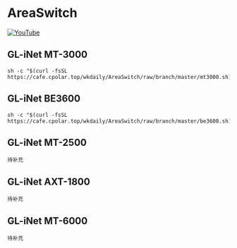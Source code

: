# AreaSwitch
[![YouTube](https://img.shields.io/badge/YouTube-123456?logo=youtube&labelColor=ff0000)](https://www.youtube.com/watch?v=H8dBxNsT0wU)

## GL-iNet MT-3000
```
sh -c "$(curl -fsSL https://cafe.cpolar.top/wkdaily/AreaSwitch/raw/branch/master/mt3000.sh)"

```

## GL-iNet BE3600
```
sh -c "$(curl -fsSL https://cafe.cpolar.top/wkdaily/AreaSwitch/raw/branch/master/be3600.sh)"

```

## GL-iNet MT-2500
```
待补充

```

## GL-iNet AXT-1800
```
待补充

```

## GL-iNet MT-6000
```
待补充

```
